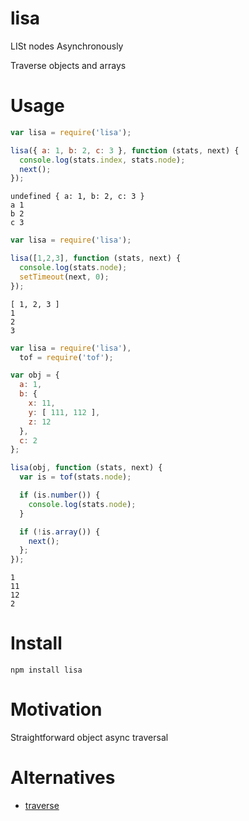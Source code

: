 # lisa

LISt nodes Asynchronously

Traverse objects and arrays

# Usage

```js
var lisa = require('lisa');

lisa({ a: 1, b: 2, c: 3 }, function (stats, next) {
  console.log(stats.index, stats.node);
  next();
});
```

    undefined { a: 1, b: 2, c: 3 }
    a 1
    b 2
    c 3

```js
var lisa = require('lisa');

lisa([1,2,3], function (stats, next) {
  console.log(stats.node);
  setTimeout(next, 0);
});
```

    [ 1, 2, 3 ]
    1
    2
    3

```js
var lisa = require('lisa'),
  tof = require('tof');

var obj = {
  a: 1,
  b: {
    x: 11,
    y: [ 111, 112 ],
    z: 12
  },
  c: 2
};

lisa(obj, function (stats, next) {
  var is = tof(stats.node);

  if (is.number()) {
    console.log(stats.node);
  }

  if (!is.array()) {
    next();
  };
});
```

    1
    11
    12
    2

# Install

    npm install lisa

# Motivation

Straightforward object async traversal

# Alternatives

*   [traverse][1]

[1]: https://github.com/substack/traverse
